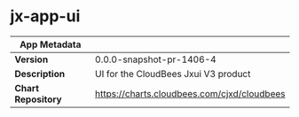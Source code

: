 # jx-app-ui

|App Metadata||
|---|---|
| **Version** | 0.0.0-snapshot-pr-1406-4 |
| **Description** | UI for the CloudBees Jxui V3 product |
| **Chart Repository** | https://charts.cloudbees.com/cjxd/cloudbees |
